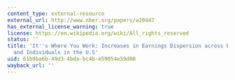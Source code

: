 ```yaml
---
content_type: external-resource
external_url: http://www.nber.org/papers/w20447
has_external_license_warning: true
license: https://en.wikipedia.org/wiki/All_rights_reserved
status: ''
title: 'It''s Where You Work: Increases in Earnings Dispersion across Establishments
  and Individuals in the U.S'
uid: 61b9ba6b-49d3-4bda-bc4b-e59054e59d00
wayback_url: ''
---
```

